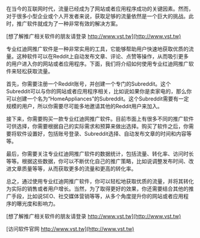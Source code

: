 在当今的互联网时代，流量已经成为了网站或者应用程序成功的关键因素。然而，对于很多小型企业或个人开发者来说，获取足够的流量依然是一个巨大的挑战。此时，推广软件就成为了一种非常有效的解决方案。

[想了解推广相关软件的朋友请登录 http://www.vst.tw](http://www.vst.tw)

专业红迪网推广软件是一种非常实用的工具，它能够帮助用户快速地获取优质的流量。这种软件可以在Reddit上自动发布文章、评论、点赞等操作，从而吸引更多的用户进入你的网站或者应用程序。下面，我们将介绍如何使用专业红迪网推广软件来轻松获取流量。

首先，你需要注册一个Reddit账号，并创建一个专门的Subreddit。这个Subreddit可以与你的网站或者应用程序相关，比如说如果你是卖家电的，那么你可以创建一个名为“HomeAppliances”的Subreddit。这个Subreddit需要有一定规模的用户，所以你需要尽可能多地邀请其他的Reddit用户来加入。

接下来，你需要购买一款专业红迪网推广软件。目前市面上有很多不同的推广软件可供选择，你需要根据自己的实际需求和预算来做出选择。购买了软件之后，你需要将软件设置好，包括账号登录、Subreddit选择、自动发布文章的时间和内容等等。

最后，你需要关注专业红迪网推广软件的数据统计，包括流量、转化率、访问时长等等。根据这些数据，你可以不断优化自己的推广策略，比如说调整发布时间、改进文章质量等等，从而获取更多的流量和更高的转化率。

总之，通过使用专业红迪网推广软件，你可以轻松地获取优质的流量，并将其转化为实际的销售或者用户增长。当然，为了取得更好的效果，你还需要结合其他的推广手段，比如说SEO、社交媒体营销等等，从多个角度提升你的网站或者应用程序的曝光度和影响力。

[想了解推广相关软件的朋友请登录 http://www.vst.tw](http://www.vst.tw)


[访问软件官网 http://www.vst.tw](http://www.vst.tw)
